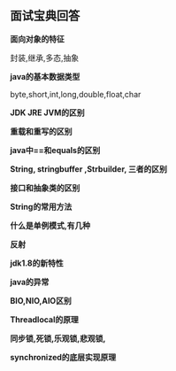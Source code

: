 ## 面试宝典回答

**面向对象的特征**

封装,继承,多态,抽象

**java的基本数据类型**

byte,short,int,long,double,float,char

**JDK JRE JVM的区别**



**重载和重写的区别**

**java中==和equals的区别**

**String, stringbuffer ,Strbuilder,  三者的区别**

**接口和抽象类的区别**

**String的常用方法**

**什么是单例模式,有几种**

**反射**

**jdk1.8的新特性**

**java的异常**

**BIO,NIO,AIO区别**

**Threadlocal的原理**

**同步锁,死锁,乐观锁,悲观锁,**

**synchronized的底层实现原理**

